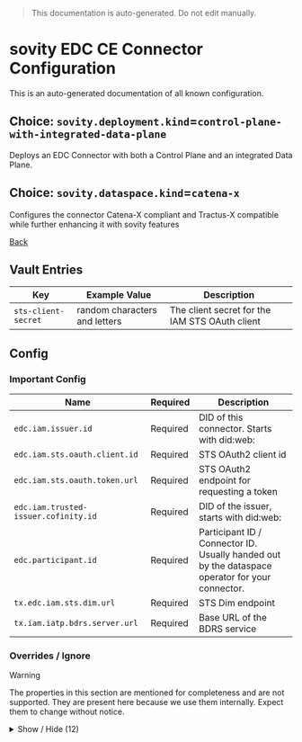 > This documentation is auto-generated. Do not edit manually.

# sovity EDC CE Connector Configuration

This is an auto-generated documentation of all known configuration.

## Choice: `sovity.deployment.kind`=`control-plane-with-integrated-data-plane`

Deploys an EDC Connector with both a Control Plane and an integrated Data Plane.

## Choice: `sovity.dataspace.kind`=`catena-x`

Configures the connector Catena-X compliant and Tractus-X compatible while further enhancing it with sovity features

[Back](../README.md)

## Vault Entries

| Key                 | Example Value                 | Description                                    |
|---------------------|-------------------------------|------------------------------------------------|
| `sts-client-secret` | random characters and letters | The client secret for the IAM STS OAuth client |


## Config

### Important Config

| Name                                 | Required | Description                                                                                     |
|--------------------------------------|----------|-------------------------------------------------------------------------------------------------|
| `edc.iam.issuer.id`                  | Required | DID of this connector. Starts with did:web:                                                     |
| `edc.iam.sts.oauth.client.id`        | Required | STS OAuth2 client id                                                                            |
| `edc.iam.sts.oauth.token.url`        | Required | STS OAuth2 endpoint for requesting a token                                                      |
| `edc.iam.trusted-issuer.cofinity.id` | Required | DID of the issuer, starts with did:web:                                                         |
| `edc.participant.id`                 | Required | Participant ID / Connector ID. Usually handed out by the dataspace operator for your connector. |
| `tx.edc.iam.sts.dim.url`             | Required | STS Dim endpoint                                                                                |
| `tx.iam.iatp.bdrs.server.url`        | Required | Base URL of the BDRS service                                                                    |


### Overrides / Ignore

> [!WARNING]
> The properties in this section are mentioned for completeness and are not supported.
> They are present here because we use them internally.
> Expect them to change without notice.

<details><summary>Show / Hide (12)</summary>

| Name                                                  | Required                                            | Description                                                                                                                                                                                                                                                                                                                                                                                                 |
|-------------------------------------------------------|-----------------------------------------------------|-------------------------------------------------------------------------------------------------------------------------------------------------------------------------------------------------------------------------------------------------------------------------------------------------------------------------------------------------------------------------------------------------------------|
| `edc.iam.sts.oauth.client.secret.alias`               | Defaults to `sts-client-secret`                     | Vault alias for the STS oauth client secret                                                                                                                                                                                                                                                                                                                                                                 |
| `sovity.edc.ui.features.add.CATENA_POLICIES`          | Defaults to `true`                                  | Filled out wildcard property `sovity.edc.ui.features.add.*` with value `CATENA_POLICIES`. Set to `true` to individually enable the given EDC UI Feature. Not all given available values are supported by the Community Edition.<br><br>Available values for the asterisk:<br> * `CONNECTOR_LIMITS`<br> * `OPEN_SOURCE_MARKETING`<br> * `EE_BASIC_MARKETING`<br> * `CATENA_POLICIES`<br> * `SOVITY_POLICIES` |
| `tx.edc.dataplane.token.refresh.endpoint`             | Defaults to `[publicApi]/token`                     | Path of the EDR Token Refresh Endpoint. Required config for EDR V3 Token Refreshing to work                                                                                                                                                                                                                                                                                                                 |
| `tx.edc.dpf.consumer.proxy.port`                      | Defaults to value from `web.http.proxy.port`        | Set to same as web.http.proxy.port.                                                                                                                                                                                                                                                                                                                                                                         |
| `tx.edc.iam.iatp.default-scopes.governance.alias`     | Defaults to `org.eclipse.tractusx.vc.type`          | The alias of the scope 'governance'                                                                                                                                                                                                                                                                                                                                                                         |
| `tx.edc.iam.iatp.default-scopes.governance.operation` | Defaults to `read`                                  | The operation of the scope 'governance' e.g. 'read'                                                                                                                                                                                                                                                                                                                                                         |
| `tx.edc.iam.iatp.default-scopes.governance.type`      | Defaults to `DataExchangeGovernanceCredential`      | The credential type of the scope 'governance'                                                                                                                                                                                                                                                                                                                                                               |
| `tx.edc.iam.iatp.default-scopes.membership.alias`     | Defaults to `org.eclipse.tractusx.vc.type`          | The alias of the scope 'membership'                                                                                                                                                                                                                                                                                                                                                                         |
| `tx.edc.iam.iatp.default-scopes.membership.operation` | Defaults to `read`                                  | The operation of the scope 'membership' e.g. 'read'                                                                                                                                                                                                                                                                                                                                                         |
| `tx.edc.iam.iatp.default-scopes.membership.type`      | Defaults to `MembershipCredential`                  | The credential type of the scope 'membership'                                                                                                                                                                                                                                                                                                                                                               |
| `web.http.proxy.path`                                 | Defaults to `[basePath/]api/proxy`                  | API Group 'Consumer API / Proxy' contains private data plane API endpoints for quickly starting data exchanges. This is the base path.                                                                                                                                                                                                                                                                      |
| `web.http.proxy.port`                                 | Defaults to value from `sovity.first.port` plus `6` | API Group 'Consumer API / Proxy' contains private data plane API endpoints for quickly starting data exchanges. This is the port.                                                                                                                                                                                                                                                                           |


</details>

